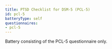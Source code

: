 ```yaml
---
title: PTSD Checklist for DSM-5 (PCL-5)
id: pcl-5
batteryType: self
questionnaires:
- pcl-5
---
```

Battery consisting of the PCL-5 questionnaire only.